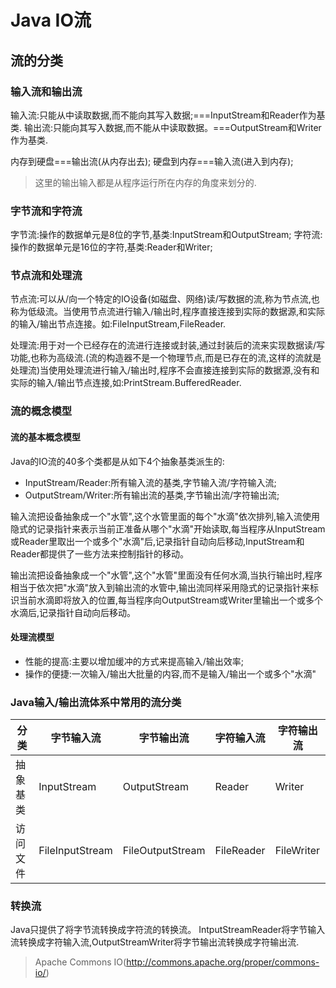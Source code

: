 # Java IO流

## 流的分类

### 输入流和输出流

输入流:只能从中读取数据,而不能向其写入数据;===InputStream和Reader作为基类. 输出流:只能向其写入数据,而不能从中读取数据。===OutputStream和Writer作为基类.

内存到硬盘===输出流(从内存出去); 硬盘到内存===输入流(进入到内存);

> 这里的输出输入都是从程序运行所在内存的角度来划分的.

### 字节流和字符流

字节流:操作的数据单元是8位的字节,基类:InputStream和OutputStream; 字符流:操作的数据单元是16位的字符,基类:Reader和Writer;

### 节点流和处理流

节点流:可以从/向一个特定的IO设备(如磁盘、网络)读/写数据的流,称为节点流,也称为低级流。当使用节点流进行输入/输出时,程序直接连接到实际的数据源,和实际的输入/输出节点连接。如:FileInputStream,FileReader.

处理流:用于对一个已经存在的流进行连接或封装,通过封装后的流来实现数据读/写功能,也称为高级流.(流的构造器不是一个物理节点,而是已存在的流,这样的流就是处理流)当使用处理流进行输入/输出时,程序不会直接连接到实际的数据源,没有和实际的输入/输出节点连接,如:PrintStream.BufferedReader.

### 流的概念模型

#### 流的基本概念模型

Java的IO流的40多个类都是从如下4个抽象基类派生的:

- InputStream/Reader:所有输入流的基类,字节输入流/字符输入流;
- OutputStream/Writer:所有输出流的基类,字节输出流/字符输出流;

输入流把设备抽象成一个"水管",这个水管里面的每个"水滴"依次排列,输入流使用隐式的记录指针来表示当前正准备从哪个"水滴"开始读取,每当程序从InputStream或Reader里取出一个或多个"水滴"后,记录指针自动向后移动,InputStream和Reader都提供了一些方法来控制指针的移动。

输出流把设备抽象成一个"水管",这个"水管"里面没有任何水滴,当执行输出时,程序相当于依次把"水滴"放入到输出流的水管中,输出流同样采用隐式的记录指针来标识当前水滴即将放入的位置,每当程序向OutputStream或Writer里输出一个或多个水滴后,记录指针自动向后移动。

#### 处理流模型

- 性能的提高:主要以增加缓冲的方式来提高输入/输出效率;
- 操作的便捷:一次输入/输出大批量的内容,而不是输入/输出一个或多个"水滴"

### Java输入/输出流体系中常用的流分类

分类   | 字节输入流           | 字节输出流            | 字符输入流      | 字符输出流
---- | --------------- | ---------------- | ---------- | ----------
抽象基类 | InputStream     | OutputStream     | Reader     | Writer
访问文件 | FileInputStream | FileOutputStream | FileReader | FileWriter

### 转换流

Java只提供了将字节流转换成字符流的转换流。 IntputStreamReader将字节输入流转换成字符输入流,OutputStreamWriter将字节输出流转换成字符输出流.

> Apache Commons IO(<http://commons.apache.org/proper/commons-io/>)
